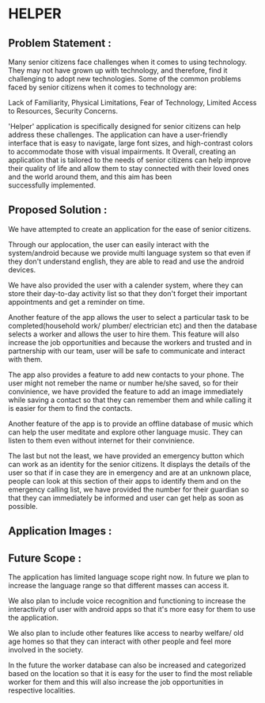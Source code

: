 # **HELPER**


## Problem Statement : 


Many senior citizens face challenges when it comes to using technology. They may not have grown up with technology, and therefore, find it challenging to adopt new technologies. Some of the common problems faced by senior citizens when it comes to technology are:


Lack of Familiarity, Physical Limitations, Fear of Technology, Limited Access to Resources, Security Concerns.


'Helper' application is specifically designed for senior citizens can help address these challenges. The application can have a user-friendly interface that is easy to navigate, large font sizes, and high-contrast colors to accommodate those with visual impairments. It Overall, creating an application that is tailored to the needs of senior citizens can help improve their quality of life and allow them to stay connected with their loved ones and the world around them, and this aim has been successfully implemented.


## Proposed Solution : 

We have attempted to create an application for the ease of senior citizens.


Through our applocation, the user can easily interact with the system/android because we provide multi language system so that even if they don't understand english, they are able to read and use the android devices.

We have also provided the user with a calender system, where they can store their day-to-day activity list so that they don't forget their important appointments and get a reminder on time.

Another feature of the app allows the user to select a particular task to be completed(household work/ plumber/ electrician etc) and then the database selects a worker and allows the user to hire them. This feature will also increase the job opportunities and because the workers and trusted and in partnership with our team, user will be safe to communicate and interact with them.

The app also provides a feature to add new contacts to your phone. The user might not remeber the name or number he/she saved, so for their convinience, we have provided the feature to add an image immediately while saving a contact so that they can remember them and while calling it is easier for them to find the contacts.

Another feature of the app is to provide an offline database of music which can help the user meditate and explore other language music. They can listen to them even without internet for their convinience.

The last but not the least, we have provided an emergency button which can work as an identity for the senior citizens. It displays the details of the user so that if in case they are in emergency and are at an unknown place, people can look at this section of their apps to identify them and on the emergency calling list, we have provided the number for their guardian so that they can immediately be informed and user can get help as soon as possible.


## Application Images : 


## Future Scope :


The application has limited language scope right now. In future we plan to increase the language range so that different masses can access it. 


We also plan to include voice recognition and functioning to increase the interactivity of user with android apps so that it's more easy for them to use the application. 


We also plan to include other features like access to nearby welfare/ old age homes so that they can interact with other people and feel more involved in the society. 


In the future the worker database can also be increased and categorized based on the location so that it is easy for the user to find the most reliable worker for them and this will also increase the job opportunities in respective localities.


